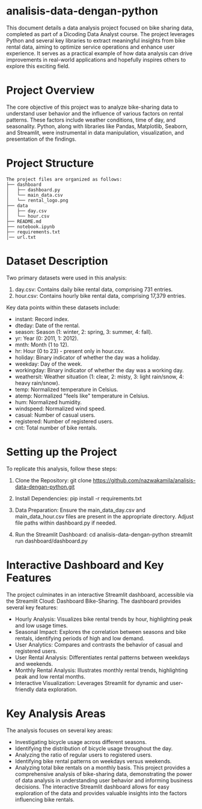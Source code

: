 # analisis-data-dengan-python
This document details a data analysis project focused on bike sharing data, completed as part of a Dicoding Data Analyst course.  The project leverages Python and several key libraries to extract meaningful insights from bike rental data, aiming to optimize service operations and enhance user experience.  It serves as a practical example of how data analysis can drive improvements in real-world applications and hopefully inspires others to explore this exciting field.

# Project Overview
The core objective of this project was to analyze bike-sharing data to understand user behavior and the influence of various factors on rental patterns.  These factors include weather conditions, time of day, and seasonality.  Python, along with libraries like Pandas, Matplotlib, Seaborn, and Streamlit, were instrumental in data manipulation, visualization, and presentation of the findings.

# Project Structure
```
The project files are organized as follows:
├── dashboard
│   ├── dashboard.py
│   └── main_data.csv
│   └── rental_logo.png
├── data
│   ├── day.csv
│   └── hour.csv
├── README.md
├── notebook.ipynb
├── requirements.txt
│── url.txt
```

# Dataset Description
Two primary datasets were used in this analysis:
 1. day.csv: Contains daily bike rental data, comprising 731 entries.
 2. hour.csv: Contains hourly bike rental data, comprising 17,379 entries.

Key data points within these datasets include:
 * instant: Record index.
 * dteday: Date of the rental.
 * season: Season (1: winter, 2: spring, 3: summer, 4: fall).
 * yr: Year (0: 2011, 1: 2012).
 * mnth: Month (1 to 12).
 * hr: Hour (0 to 23) - present only in hour.csv.
 * holiday: Binary indicator of whether the day was a holiday.
 * weekday: Day of the week.
 * workingday: Binary indicator of whether the day was a working day.
 * weathersit: Weather situation (1: clear, 2: misty, 3: light rain/snow, 4: heavy rain/snow).
 * temp: Normalized temperature in Celsius.
 * atemp: Normalized "feels like" temperature in Celsius.
 * hum: Normalized humidity.
 * windspeed: Normalized wind speed.
 * casual: Number of casual users.
 * registered: Number of registered users.
 * cnt: Total number of bike rentals.

# Setting up the Project
To replicate this analysis, follow these steps:
 1. Clone the Repository:
git clone https://github.com/nazwakamila/analisis-data-dengan-python.git

 2. Install Dependencies:
pip install -r requirements.txt

 3. Data Preparation:
Ensure the main_data_day.csv and main_data_hour.csv files are present in the appropriate directory.  Adjust file paths within dashboard.py if needed.
 4. Run the Streamlit Dashboard:
    cd analisis-data-dengan-python
    streamlit run dashboard/dashboard.py

# Interactive Dashboard and Key Features
The project culminates in an interactive Streamlit dashboard, accessible via the Streamlit Cloud: Dashboard Bike-Sharing.  The dashboard provides several key features:
 * Hourly Analysis: Visualizes bike rental trends by hour, highlighting peak and low usage times.
 * Seasonal Impact: Explores the correlation between seasons and bike rentals, identifying periods of high and low demand.
 * User Analytics:  Compares and contrasts the behavior of casual and registered users.
 * User Rental Analysis: Differentiates rental patterns between weekdays and weekends.
 * Monthly Rental Analysis:  Illustrates monthly rental trends, highlighting peak and low rental months.
 * Interactive Visualization: Leverages Streamlit for dynamic and user-friendly data exploration.

# Key Analysis Areas
The analysis focuses on several key areas:
 * Investigating bicycle usage across different seasons.
 * Identifying the distribution of bicycle usage throughout the day.
 * Analyzing the ratio of regular users to registered users.
 * Identifying bike rental patterns on weekdays versus weekends.
 * Analyzing total bike rentals on a monthly basis.
This project provides a comprehensive analysis of bike-sharing data, demonstrating the power of data analysis in understanding user behavior and informing business decisions.  The interactive Streamlit dashboard allows for easy exploration of the data and provides valuable insights into the factors influencing bike rentals.